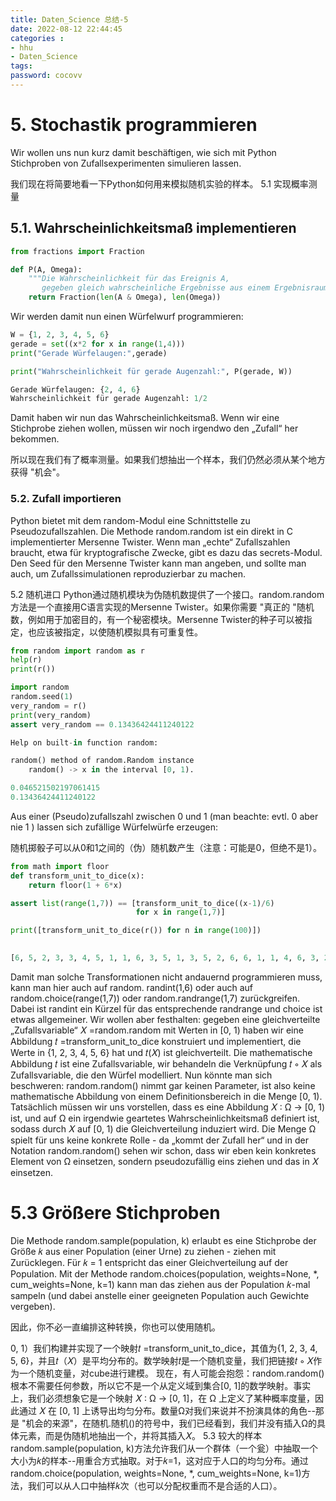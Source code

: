 ```yaml
---
title: Daten_Science 总结-5
date: 2022-08-12 22:44:45
categories : 
- hhu 
- Daten_Science
tags:
password: cocovv
---
```



# 5. Stochastik programmieren
Wir wollen uns nun kurz damit beschäftigen, wie sich mit Python Stichproben von Zufallsexperimenten simulieren lassen.

我们现在将简要地看一下Python如何用来模拟随机实验的样本。
5.1 实现概率测量

## 5.1. Wahrscheinlichkeitsmaß implementieren
```python
from fractions import Fraction

def P(A, Omega):
    """Die Wahrscheinlichkeit für das Ereignis A,
       gegeben gleich wahrscheinliche Ergebnisse aus einem Ergebnisraum Ω."""
    return Fraction(len(A & Omega), len(Omega))
```
Wir werden damit nun einen Würfelwurf programmieren:


```python
W = {1, 2, 3, 4, 5, 6}
gerade = set((x*2 for x in range(1,4)))
print("Gerade Würfelaugen:",gerade)

print("Wahrscheinlichkeit für gerade Augenzahl:", P(gerade, W))
```

```python
Gerade Würfelaugen: {2, 4, 6}
Wahrscheinlichkeit für gerade Augenzahl: 1/2
```
Damit haben wir nun das Wahrscheinlichkeitsmaß. Wenn wir eine Stichprobe ziehen wollen, müssen wir noch irgendwo den „Zufall“ her bekommen.

所以现在我们有了概率测量。如果我们想抽出一个样本，我们仍然必须从某个地方获得 "机会"。

### 5.2. Zufall importieren

Python bietet mit dem random-Modul eine Schnittstelle zu Pseudozufallszahlen. Die Methode random.random ist ein direkt in C implementierter Mersenne Twister. Wenn man „echte“ Zufallszahlen braucht, etwa für kryptografische Zwecke, gibt es dazu das secrets-Modul. Den Seed für den Mersenne Twister kann man angeben, und sollte man auch, um Zufallssimulationen reproduzierbar zu machen.

5.2 随机进口
Python通过随机模块为伪随机数提供了一个接口。random.random方法是一个直接用C语言实现的Mersenne Twister。如果你需要 "真正的 "随机数，例如用于加密目的，有一个秘密模块。Mersenne Twister的种子可以被指定，也应该被指定，以使随机模拟具有可重复性。


```python
from random import random as r
help(r)
print(r())

import random
random.seed(1)
very_random = r()
print(very_random)
assert very_random == 0.13436424411240122
```

```python
Help on built-in function random:

random() method of random.Random instance
    random() -> x in the interval [0, 1).

0.046521502197061415
0.13436424411240122
```
Aus einer (Pseudo)zufallszahl zwischen 0 und 1 (man beachte: evtl. 0 aber nie 1 ) lassen sich zufällige Würfelwürfe erzeugen:

随机掷骰子可以从0和1之间的（伪）随机数产生（注意：可能是0，但绝不是1）。

```python
from math import floor
def transform_unit_to_dice(x):
    return floor(1 + 6*x)

assert list(range(1,7)) == [transform_unit_to_dice((x-1)/6)
                            for x in range(1,7)]

print([transform_unit_to_dice(r()) for n in range(100)])
    
```

```python
[6, 5, 2, 3, 3, 4, 5, 1, 1, 6, 3, 5, 1, 3, 5, 2, 6, 6, 1, 1, 4, 6, 3, 2, 3, 1, 2, 3, 3, 2, 2, 2, 3, 2, 1, 6, 4, 4, 2, 6, 6, 1, 2, 5, 5, 6, 3, 5, 5, 2, 4, 6, 6, 4, 4, 1, 2, 5, 3, 2, 4, 5, 5, 3, 3, 4, 5, 4, 3, 3, 1, 1, 5, 6, 4, 3, 2, 4, 6, 5, 4, 6, 2, 4, 6, 4, 3, 2, 4, 6, 1, 5, 5, 6, 5, 5, 4, 4, 3, 1]
```
Damit man solche Transformationen nicht andauernd programmieren muss, kann man hier auch auf random.
randint(1,6) oder auch auf random.choice(range(1,7)) oder random.randrange(1,7) zurückgreifen. Dabei ist randint ein Kürzel für das entsprechende randrange und choice ist etwas allgemeiner.
Wir wollen aber festhalten: gegeben eine gleichverteilte „Zufallsvariable“ 𝑋 =random.random mit Werten in [0, 1) haben wir eine Abbildung 𝑡 =transform_unit_to_dice konstruiert und implementiert, die Werte in {1, 2, 3, 4, 5, 6} hat und 𝑡(𝑋) ist gleichverteilt. Die mathematische Abbildung 𝑡 ist eine Zufallsvariable, wir behandeln die Verknüpfung 𝑡 ∘ 𝑋 als Zufallsvariable, die den Würfel modelliert.
Nun könnte man sich beschweren: random.random() nimmt gar keinen Parameter, ist also keine mathematische Abbildung von einem Definitionsbereich in die Menge [0, 1). Tatsächlich müssen wir uns vorstellen, dass es eine Abbildung 𝑋 ∶ Ω → [0, 1) ist, und auf Ω ein irgendwie geartetes Wahrscheinlichkeitsmaß definiert ist, sodass durch 𝑋 auf [0, 1) die Gleichverteilung induziert wird. Die Menge Ω spielt für uns keine konkrete Rolle - da „kommt der Zufall her“ und in der Notation random.random() sehen wir schon, dass wir eben kein konkretes Element von Ω einsetzen, sondern pseudozufällig eins ziehen und das in 𝑋 einsetzen.

# 5.3 Größere Stichproben
Die Methode random.sample(population, k) erlaubt es eine Stichprobe der Größe 𝑘 aus einer Population (einer Urne) zu ziehen - ziehen mit Zurücklegen. Für 𝑘 = 1 entspricht das einer Gleichverteilung auf der Population. Mit der Methode random.choices(population, weights=None, *, cum_weights=None, k=1) kann man das ziehen aus der Population 𝑘-mal sampeln (und dabei anstelle einer geeigneten Population auch Gewichte vergeben).

因此，你不必一直编排这种转换，你也可以使用随机。

0, 1）我们构建并实现了一个映射𝑡 =transform_unit_to_dice，其值为{1, 2, 3, 4, 5, 6}，并且𝑡（𝑋）是平均分布的。数学映射𝑡是一个随机变量，我们把链接𝑡 ∘ 𝑋作为一个随机变量，对cube进行建模。
现在，有人可能会抱怨：random.random()根本不需要任何参数，所以它不是一个从定义域到集合[0, 1]的数学映射。事实上，我们必须想象它是一个映射 𝑋 ∶ Ω → [0, 1]，在 Ω 上定义了某种概率度量，因此通过 𝑋 在 [0, 1] 上诱导出均匀分布。数量Ω对我们来说并不扮演具体的角色--那是 "机会的来源"，在随机.随机()的符号中，我们已经看到，我们并没有插入Ω的具体元素，而是伪随机地抽出一个，并将其插入𝑋。
5.3 较大的样本
random.sample(population, k)方法允许我们从一个群体（一个瓮）中抽取一个大小为𝑘的样本--用重合方式抽取。对于𝑘=1，这对应于人口的均匀分布。通过random.choice(population, weights=None, *, cum_weights=None, k=1)方法，我们可以从人口中抽样𝑘次（也可以分配权重而不是合适的人口）。